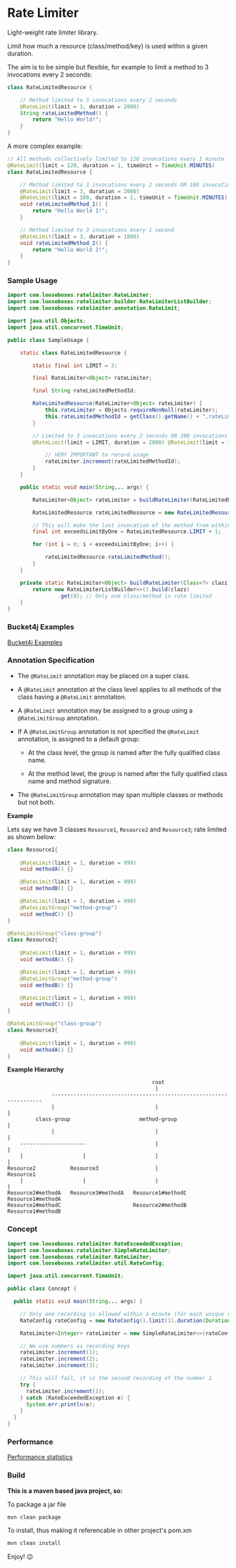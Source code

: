 # Rate Limiter

Light-weight rate limiter library.

Limit how much a resource (class/method/key) is used within a given duration.

The aim is to be simple but flexible, for example to limit a method to 3 invocations every 2 seconds:

```java
class RateLimitedResource {

    // Method limited to 3 invocations every 2 seconds
    @RateLimit(limit = 3, duration = 2000)
    String rateLimitedMethod() {
        return "Hello World!";
    }
}
```

A more complex example:

```java
// All methods collectively limited to 120 invocations every 1 minute
@RateLimit(limit = 120, duration = 1, timeUnit = TimeUnit.MINUTES)
class RateLimitedResource {

    // Method limited to 3 invocations every 2 seconds OR 100 invocations every 1 minute
    @RateLimit(limit = 3, duration = 2000)
    @RateLimit(limit = 100, duration = 1, timeUnit = TimeUnit.MINUTES)
    void rateLimitedMethod_1() {
        return "Hello World 1!";
    }

    // Method limited to 3 invocations every 1 second
    @RateLimit(limit = 3, duration = 1000)
    void rateLimitedMethod_2() {
        return "Hello World 2!";
    }
}
```

### Sample Usage

```java
import com.looseboxes.ratelimiter.RateLimiter;
import com.looseboxes.ratelimiter.builder.RateLimiterListBuilder;
import com.looseboxes.ratelimiter.annotation.RateLimit;

import java.util.Objects;
import java.util.concurrent.TimeUnit;

public class SampleUsage {

    static class RateLimitedResource {

        static final int LIMIT = 3;

        final RateLimiter<Object> rateLimiter;

        final String rateLimitedMethodId;

        RateLimitedResource(RateLimiter<Object> rateLimiter) {
            this.rateLimiter = Objects.requireNonNull(rateLimiter);
            this.rateLimitedMethodId = getClass().getName() + ".rateLimitedMethod";
        }

        // Limited to 3 invocations every 2 seconds OR 100 invocations every 1 minute
        @RateLimit(limit = LIMIT, duration = 2000) @RateLimit(limit = 100, duration = 1, timeUnit = TimeUnit.MINUTES) void rateLimitedMethod() {

            // VERY IMPORTANT to record usage
            rateLimiter.increment(rateLimitedMethodId);
        }
    }

    public static void main(String... args) {

        RateLimiter<Object> rateLimiter = buildRateLimiter(RateLimitedResource.class);

        RateLimitedResource rateLimitedResource = new RateLimitedResource(rateLimiter);

        // This will make the last invocation of the method from within the for loop fail
        final int exceedsLimitByOne = RateLimitedResource.LIMIT + 1;

        for (int i = 0; i < exceedsLimitByOne; i++) {

            rateLimitedResource.rateLimitedMethod();
        }
    }

    private static RateLimiter<Object> buildRateLimiter(Class<?> clazz) {
        return new RateLimiterListBuilder<>().build(clazz)
                .get(0); // Only one class/method is rate limited
    }
}
```

### Bucket4j Examples

[Bucket4j Examples](BUCKET4J_EXAMPLES.md)

### Annotation Specification

- The `@RateLimit` annotation may be placed on a super class.

- A `@RateLimit` annotation at the class level applies to all methods of the class having a
  `@RateLimit` annotation.

- A `@RateLimit` annotation may be assigned to a group using a `@RateLimitGroup` annotation.

- If A `@RateLimitGroup` annotation is not specified the `@RateLimit` annotation, is
  assigned to a default group:

  * At the class level, the group is named after the fully qualified class name.

  * At the method level, the group is named after the fully qualified class name and method signature.

- The `@RateLimitGroup` annotation may span multiple classes or methods but not both.

**Example**

Lets say we have 3 classes `Resource1`, `Resource2` and `Resource3`; rate limited as shown below:

```java
class Resource1{
    
    @RateLimit(limit = 1, duration = 999)
    void methodA() {}

    @RateLimit(limit = 1, duration = 999)
    void methodB() {}

    @RateLimit(limit = 1, duration = 999)
    @RateLimitGroup("method-group")
    void methodC() {}
}
```

```java
@RateLimitGroup("class-group")
class Resource2{
    
    @RateLimit(limit = 1, duration = 999)
    void methodA() {}

    @RateLimit(limit = 1, duration = 999)
    @RateLimitGroup("method-group")
    void methodB() {}

    @RateLimit(limit = 1, duration = 999)
    void methodC() {}
}
```

```java
@RateLimitGroup("class-group")
class Resource3{
    
    @RateLimit(limit = 1, duration = 999)
    void methodA() {}
}
```

**Example Hierarchy**

```
                                              root
                                               |
              -------------------------------------------------------------------
              |                                |                                |    
         class-group                      method-group                          |       
              |                                |                                |                
    ---------------------                      |                                |
    |                   |                      |                                |
Resource2           Resource3                  |                            Resource1
    |                   |                      |                                | 
Resource2#methodA   Resource3#methodA   Resource1#methodC                   Resource1#methodA
Resource2#methodC                       Resource2#methodB                   Resource1#methodB

```

### Concept

```java
import com.looseboxes.ratelimiter.RateExceededException;
import com.looseboxes.ratelimiter.SimpleRateLimiter;
import com.looseboxes.ratelimiter.RateLimiter;
import com.looseboxes.ratelimiter.util.RateConfig;

import java.util.concurrent.TimeUnit;

public class Concept {

  public static void main(String... args) {

    // Only one recording is allowed within a minute (for each unique recording key)
    RateConfig rateConfig = new RateConfig().limit(1).duration(Duration.ofMinutes(1));

    RateLimiter<Integer> rateLimiter = new SimpleRateLimiter<>(rateConfig);

    // We use numbers as recording keys
    rateLimiter.increment(1);
    rateLimiter.increment(2);
    rateLimiter.increment(3);

    // This will fail, it is the second recording of the number 1
    try {
      rateLimiter.increment(1);
    } catch (RateExceededException e) {
      System.err.println(e);
    }
  }
}
```

### Performance

[Performance statistics](PERFORMANCE.md)

### Build

__This is a maven based java project, so:__

To package a jar file

```sh
mvn clean package
```

To install, thus making it referencable in other project's pom.xm

```sh
mvn clean install
```

Enjoy! :wink:
